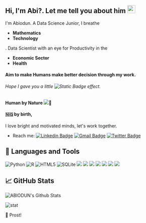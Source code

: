 <!--### Hi there 👋-->
## Hi, I'm <caps>Abi</caps>?. Let me tell you about him <img src="https://raw.githubusercontent.com/iampavangandhi/iampavangandhi/master/gifs/Hi.gif" width="25px">


I'm Abiodun. A Data Science Junior, I breathe <b><ul><li>Mathematics</li> <li>Technology</li></ul></b>. 
Data Scientist with an eye for Productivity in the <b><ul><li>Economic Sector</li> <li> Health</li></ul></b>
#### Aim to make Humans make better decision through my work.
###### Hope I gave you a little ![Static Badge](https://img.shields.io/badge/wow-effect?link=%3Cdiv%20style%3D%22width%3A100%25%3Bheight%3A0%3Bpadding-bottom%3A101%25%3Bposition%3Arelative%3B%22%3E%3Ciframe%20src%3D%22https%3A%2F%2Fgiphy.com%2Fembed%2FVGDrfwcMq5hr11Qkdn%22%20width%3D%22100%25%22%20height%3D%22100%25%22%20style%3D%22position%3Aabsolute%22%20frameBorder%3D%220%22%20class%3D%22giphy-embed%22%20allowFullScreen%3E%3C%2Fiframe%3E%3C%2Fdiv%3E%3Cp%3E%3Ca%20href%3D%22https%3A%2F%2Fgiphy.com%2Fgifs%2Fwow-badge-wowza-VGDrfwcMq5hr11Qkdn%22%3Evia%20GIPHY%3C%2Fa%3E%3C%2Fp%3E) effect. 
#### Human by Nature <img src='https://emojiguide.com/animals-nature/evergreen-tree/'>🌴
#### 🇳🇬 by birth, 

I love bright and motivated minds, let's work together.
- Reach me: [![Linkedin Badge](https://img.shields.io/badge/-LinkedIn-blue?style=flat-square&logo=Linkedin&logoColor=white&link=https://www.linkedin.com/in/)](https://www.linkedin.com/in/imabiodun/) 
 [![Gmail Badge](https://img.shields.io/badge/-Gmail-c14438?style=flat-square&logo=Gmail&logoColor=white&link=mailto:abiodun0075@gmail.com)](mailto:abiodun0075@gmail.com)
 [![Twitter Badge](https://img.shields.io/badge/-Twitter-blue?style=flat-square&logo=Twitter&logoColor=white&link=https://twitter.com/imabiodun)](https://twitter.com/imabiodun)

## 🔧 Languages and Tools
![Python](https://img.shields.io/badge/python-3670A0?style=for-the-badge&logo=python&logoColor=ffdd54)
![R](https://img.shields.io/badge/r-%23276DC3.svg?style=for-the-badge&logo=r&logoColor=white)
![HTML5](https://img.shields.io/badge/html5-%23E34F26.svg?style=for-the-badge&logo=html5&logoColor=white)
![SQLite](https://img.shields.io/badge/sqlite-%2307405e.svg?style=for-the-badge&logo=sqlite&logoColor=white)
![](https://img.shields.io/badge/JavaScript-informational?style=flat&logo=javascript&logoColor=000000&color=238636&labelColor=F7DF1E)
![](https://img.shields.io/badge/MongoDB-informational?style=flat&logo=mongodb&logoColor=47A248&color=238636&labelColor=000)
![](https://img.shields.io/badge/MySQL-informational?style=flat&logo=mysql&logoColor=ffffff&color=238636&labelColor=4479A1)
![](https://img.shields.io/badge/GIT-informational?style=flat&logo=git&logoColor=ffffff&color=238636&labelColor=F05032)
![](https://img.shields.io/badge/GitHub-informational?style=flat&logo=github&logoColor=ffffff&color=238636&labelColor=181717)
![](https://img.shields.io/badge/VS%20Code-informational?style=flat&logo=visual-studio-code&logoColor=007ACC&color=238636&labelColor=ffffff)
![](https://img.shields.io/badge/Linux-informational?style=flat&logo=linux&logoColor=000000&color=238636&labelColor=FCC624)

## 📈 GitHub Stats

![ABIODUN's Github Stats](https://github-readme-stats.vercel.app/api?username=imabiodun&theme=merko&show_icons=true&custom_title=Activity%20Stats&title_color=40c463&text_color=b9c1c9&bg_color=16afb22&hide_border=true&icon_color=40c463)

![stat](https://img.shields.io/badge/https%3A%2F%2Fgithub-readme-stats.vercel.app%2Fapi%2Ftop-langs%2F%3Fusername%3D%imabiodun%7D)



🥂 Prost!
<!--
**imabiodun/imabiodun** is a ✨ _special_ ✨ repository because its `README.md` (this file) appears on your GitHub profile.

Here are some ideas to get you started:

- 🔭 I’m currently working on ...
- 🌱 I’m currently learning ...
- 👯 I’m looking to collaborate on ...
- 🤔 I’m looking for help with ...
- 💬 Ask me about ...
- 📫 How to reach me: ...
- 😄 Pronouns: ...
- ⚡ Fun fact: ...
-->
